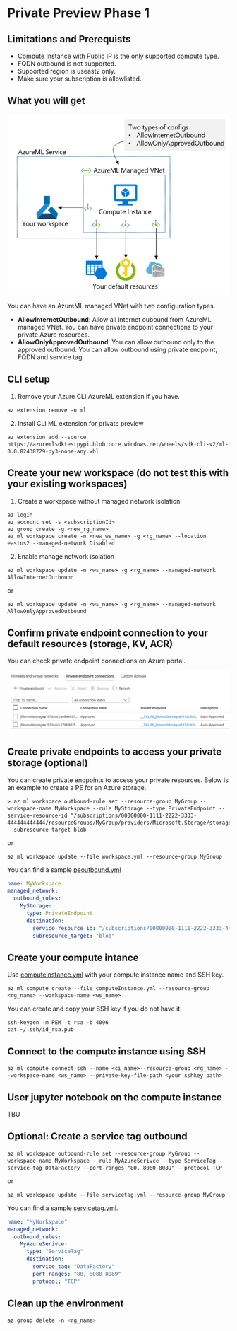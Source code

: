 # Private Preview Phase 1

## Limitations and Prerequists
* Compute Instance with Public IP is the only supported compute type.
* FQDN outbound is not supported.
* Supported region is useast2 only.
* Make sure your subscription is allowlisted.

## What you will get

![prprph1 network architecture](prprph1.png)

You can have an AzureML managed VNet with two configuration types.
* **AllowInternetOutbound**: Allow all internet oubound from AzureML managed VNet. You can have private endpoint connections to your private Azure resources.
* **AllowOnlyApprovedOutbound**: You can allow outbound only to the approved outbound. You can allow outbound using private endpoint, FQDN and service tag.

## CLI setup
1. Remove your Azure CLI AzureML extension if you have.

```Azure CLI
az extension remove -n ml
```

2. Install CLI ML extension for private preview

```Azure CLI
az extension add --source https://azuremlsdktestpypi.blob.core.windows.net/wheels/sdk-cli-v2/ml-0.0.82438729-py3-none-any.whl
```

## Create your new workspace (do not test this with your existing workspaces)

1. Create a workspace without managed network isolation

```Azure CLI
az login
az account set -s <subscriptionId>
az group create -g <new_rg_name> 
az ml workspace create -n <new_ws_name> -g <rg_name> --location eastus2 --managed-network Disabled
```

2. Enable manage network isolation

```Azure CLI
az ml workspace update -n <ws_name> -g <rg_name> --managed-network AllowInternetOutbound
```
or
```Azure CLI
az ml workspace update -n <ws_name> -g <rg_name> --managed-network AllowOnlyApprovedOutbound
```

## Confirm private endpoint connection to your default resources (storage, KV, ACR)

You can check private endpoint connections on Azure portal.

![storage pe](storagepe.png)

## Create private endpoints to access your private storage (optional)
You can create private endpoints to access your private resources. Below is an example to create a PE for an Azure storage.

```Azure CLI
> az ml workspace outbound-rule set --resource-group MyGroup --workspace-name MyWorkspace --rule MyStorage --type PrivateEndpoint --service-resource-id "/subscriptions/00000000-1111-2222-3333-444444444444/resourceGroups/MyGroup/providers/Microsoft.Storage/storageAccounts/MyAccount" --subresource-target blob
```
or
```Azure CLI
az ml workspace update --file workspace.yml --resource-group MyGroup
```
You can find a sample [peoutbound.yml](workspace.yml)

```YAML
name: MyWorkspace
managed_network:
  outbound_rules:
    MyStorage:
      type: PrivateEndpoint
      destination:
        service_resource_id: "/subscriptions/00000000-1111-2222-3333-444444444444/resourceGroups/MyGroup/providers/Microsoft.Storage/storageAccounts/MyAccount"
        subresource_target: "blob"
```

## Create your compute intance

Use [computeinstance.yml](computeinstance.yml) with your compute instance name and SSH key.
```Azure CLI
az ml compute create --file computeInstance.yml --resource-group <rg_name> --workspace-name <ws_name> 
```

You can create and copy your SSH key if you do not have it.

```CLI
ssh-keygen -m PEM -t rsa -b 4096
cat ~/.ssh/id_rsa.pub
```

## Connect to the compute instance using SSH

```Azure CLI
az ml compute connect-ssh --name <ci_name>--resource-group <rg_name> --workspace-name <ws_name> --private-key-file-path <your sshkey path>
```

## User jupyter notebook on the compute instance

TBU

## Optional: Create a service tag outbound

```Azure CLI
az ml workspace outbound-rule set --resource-group MyGroup --workspace-name MyWorkspace --rule MyAzureSerivce --type ServiceTag --service-tag DataFactory --port-ranges "80, 8080-8089" --protocol TCP
```
or
```Azure CLI
az ml workspace update --file servicetag.yml --resource-group MyGroup
```
You can find a sample [servicetag.yml](servicetag.yml).

```YAML
name: "MyWorkspace"
managed_network:
  outbound_rules:
    MyAzureSerivce:
      type: "ServiceTag"
      destination:
        service_tag: "DataFactory"
        port_ranges: "80, 8080-8089"
        protocol: "TCP"
```

## Clean up the environment

```python
az group delete -n <rg_name>
```
